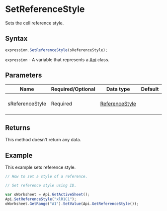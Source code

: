 # SetReferenceStyle

Sets the cell reference style.

## Syntax

```javascript
expression.SetReferenceStyle(sReferenceStyle);
```

`expression` - A variable that represents a [Api](../Api.md) class.

## Parameters

| **Name** | **Required/Optional** | **Data type** | **Default** | **Description** |
| ------------- | ------------- | ------------- | ------------- | ------------- |
| sReferenceStyle | Required | [ReferenceStyle](../../Enumeration/ReferenceStyle.md) |  | The cell reference style. |

## Returns

This method doesn't return any data.

## Example

This example sets reference style.

```javascript editor-xlsx
// How to set a style of a reference.

// Set reference style using ID.

var oWorksheet = Api.GetActiveSheet();
Api.SetReferenceStyle("xlR1C1");
oWorksheet.GetRange("A1").SetValue(Api.GetReferenceStyle());
```

